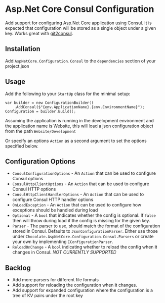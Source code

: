 # Asp.Net Core Consul Configuration

Add support for configuring Asp.Net Core application using Consul. It is expected that configuration will be stored as a single object under a given key. Works great with [git2consul](https://github.com/Cimpress-MCP/git2consul).

## Installation

Add `AspNetCore.Configuration.Consul` to the `dependencies` section of your project.json

## Usage

Add the following to your `StartUp` class for the minimal setup:

```
var builder = new ConfigurationBuilder()
    .AddConsul($"{env.ApplicationName}.{env.EnvironmentName}");
Configuration = builder.Build();
```

Assuming the application is running in the development environment and the application name is Website, this will load a json configuration object from the path `Website/Development`

Or specify an options `Action` as a second argument to set the options specified below.

## Configuration Options
* `ConsulConfigurationOptions` - An `Action` that can be used to configure Consul options
* `ConsulHttpClientOptions` - An `Action` that can be used to configure Consul HTTP options
* `ConsulHttpClientHandlerOptions` - An `Action` that can be used to configure Consul HTTP handler options
* `OnLoadException` - An `Action` that can be used to configure how exceptions should be handled during load
* `Optional` - A `bool` that indicates whether the config is optional. If `false` then will throw during load if the config is missing for the given key.
* `Parser` - The parser to use, should match the format of the configuration stored in Consul. Defaults to `JsonConfigurationParser`. Either use those under `Chocolate.AspNetCore.Configuration.Consul.Parsers` or create your own by implementing `IConfigurationParser`.
* `ReloadOnChange` - A `bool` indicating whether to reload the config when it changes in Consul. *NOT CURRENTLY SUPPORTED*

## Backlog
* Add more parsers for different file formats
* Add support for reloading the configuration when it changes.
* Add support for expanded configuration where the configuration is a tree of KV pairs under the root key